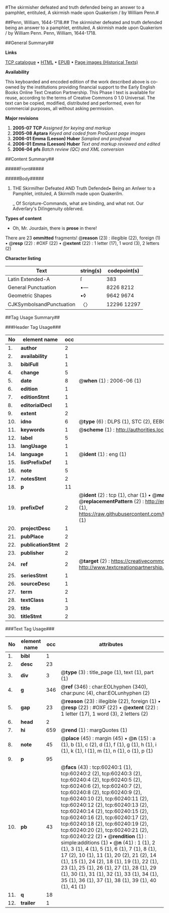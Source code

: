 #The skirmisher defeated and truth defended being an answer to a pamphlet, entituled, A skirmish made upon Quakerism / by William Penn.#

##Penn, William, 1644-1718.##
The skirmisher defeated and truth defended being an answer to a pamphlet, entituled, A skirmish made upon Quakerism / by William Penn.
Penn, William, 1644-1718.

##General Summary##

**Links**

[TCP catalogue](http://www.ota.ox.ac.uk/tcp/)  • 
[HTML](http://tei.it.ox.ac.uk/tcp/Texts-HTML/free/A54/A54213.html)  • 
[EPUB](http://tei.it.ox.ac.uk/tcp/Texts-EPUB/free/A54/A54213.epub) • 
[Page images (Historical Texts)](https://data.historicaltexts.jisc.ac.uk/view?pubId=eebo-12361497e&pageId=eebo-12361497e-60240-1)

**Availability**

This keyboarded and encoded edition of the
	       work described above is co-owned by the institutions
	       providing financial support to the Early English Books
	       Online Text Creation Partnership. This Phase I text is
	       available for reuse, according to the terms of Creative
	       Commons 0 1.0 Universal. The text can be copied,
	       modified, distributed and performed, even for
	       commercial purposes, all without asking permission.

**Major revisions**

1. __2005-07__ __TCP__ *Assigned for keying and markup*
1. __2005-08__ __Aptara__ *Keyed and coded from ProQuest page images*
1. __2006-01__ __Emma (Leeson) Huber__ *Sampled and proofread*
1. __2006-01__ __Emma (Leeson) Huber__ *Text and markup reviewed and edited*
1. __2006-04__ __pfs__ *Batch review (QC) and XML conversion*

##Content Summary##

#####Front#####

#####Body#####

1. THE
Skirmiſher Defeated
AND
Truth Defended▪
Being an Anſwer to a Pamphlet, intituled,
A Skirmiſh made upon Quakeriſm.

    _ Of Scripture-Commands, what are binding, and what not. Our
Adverſary's Diſingenuity obſerved.

**Types of content**

  * Oh, Mr. Jourdain, there is **prose** in there!

There are 23 **ommitted** fragments! 
 @__reason__ (23) : illegible (22), foreign (1)  •  @__resp__ (22) : #OXF (22)  •  @__extent__ (22) : 1 letter (17), 1 word (3), 2 letters (2)

**Character listing**


|Text|string(s)|codepoint(s)|
|---|---|---|
|Latin Extended-A|ſ|383|
|General Punctuation|•—|8226 8212|
|Geometric Shapes|▪◊|9642 9674|
|CJKSymbolsandPunctuation|〈〉|12296 12297|

##Tag Usage Summary##

###Header Tag Usage###

|No|element name|occ|attributes|
|---|---|---|---|
|1.|__author__|2||
|2.|__availability__|1||
|3.|__biblFull__|1||
|4.|__change__|5||
|5.|__date__|8| @__when__ (1) : 2006-06 (1)|
|6.|__edition__|1||
|7.|__editionStmt__|1||
|8.|__editorialDecl__|1||
|9.|__extent__|2||
|10.|__idno__|6| @__type__ (6) : DLPS (1), STC (2), EEBO-CITATION (1), OCLC (1), VID (1)|
|11.|__keywords__|1| @__scheme__ (1) : http://authorities.loc.gov/ (1)|
|12.|__label__|5||
|13.|__langUsage__|1||
|14.|__language__|1| @__ident__ (1) : eng (1)|
|15.|__listPrefixDef__|1||
|16.|__note__|5||
|17.|__notesStmt__|2||
|18.|__p__|11||
|19.|__prefixDef__|2| @__ident__ (2) : tcp (1), char (1)  •  @__matchPattern__ (2) : ([0-9\-]+):([0-9IVX]+) (1), (.+) (1)  •  @__replacementPattern__ (2) : http://eebo.chadwyck.com/downloadtiff?vid=$1&page=$2 (1), https://raw.githubusercontent.com/textcreationpartnership/Texts/master/tcpchars.xml#$1 (1)|
|20.|__projectDesc__|1||
|21.|__pubPlace__|2||
|22.|__publicationStmt__|2||
|23.|__publisher__|2||
|24.|__ref__|2| @__target__ (2) : https://creativecommons.org/publicdomain/zero/1.0/ (1), http://www.textcreationpartnership.org/docs/. (1)|
|25.|__seriesStmt__|1||
|26.|__sourceDesc__|1||
|27.|__term__|2||
|28.|__textClass__|1||
|29.|__title__|3||
|30.|__titleStmt__|2||


###Text Tag Usage###

|No|element name|occ|attributes|
|---|---|---|---|
|1.|__bibl__|1||
|2.|__desc__|23||
|3.|__div__|3| @__type__ (3) : title_page (1), text (1), part (1)|
|4.|__g__|346| @__ref__ (346) : char:EOLhyphen (340), char:punc (4), char:EOLunhyphen (2)|
|5.|__gap__|23| @__reason__ (23) : illegible (22), foreign (1)  •  @__resp__ (22) : #OXF (22)  •  @__extent__ (22) : 1 letter (17), 1 word (3), 2 letters (2)|
|6.|__head__|2||
|7.|__hi__|659| @__rend__ (1) : margQuotes (1)|
|8.|__note__|45| @__place__ (45) : margin (45)  •  @__n__ (15) : a (1), b (1), c (2), d (1), f (1), g (1), h (1), i (1), k (1), l (1), m (1), n (1), o (1), p (1)|
|9.|__p__|95||
|10.|__pb__|43| @__facs__ (43) : tcp:60240:1 (1), tcp:60240:2 (2), tcp:60240:3 (2), tcp:60240:4 (2), tcp:60240:5 (2), tcp:60240:6 (2), tcp:60240:7 (2), tcp:60240:8 (2), tcp:60240:9 (2), tcp:60240:10 (2), tcp:60240:11 (2), tcp:60240:12 (2), tcp:60240:13 (2), tcp:60240:14 (2), tcp:60240:15 (2), tcp:60240:16 (2), tcp:60240:17 (2), tcp:60240:18 (2), tcp:60240:19 (2), tcp:60240:20 (2), tcp:60240:21 (2), tcp:60240:22 (2)  •  @__rendition__ (1) : simple:additions (1)  •  @__n__ (41) : 1 (1), 2 (1), 3 (1), 4 (1), 5 (1), 6 (1), 7 (1), 8 (1), 17 (2), 10 (1), 11 (1), 20 (2), 21 (2), 14 (1), 15 (1), 24 (2), 18 (1), 19 (1), 22 (1), 23 (1), 25 (1), 26 (1), 27 (1), 28 (1), 29 (1), 30 (1), 31 (1), 32 (1), 33 (1), 34 (1), 35 (1), 36 (1), 37 (1), 38 (1), 39 (1), 40 (1), 41 (1)|
|11.|__q__|18||
|12.|__trailer__|1||

